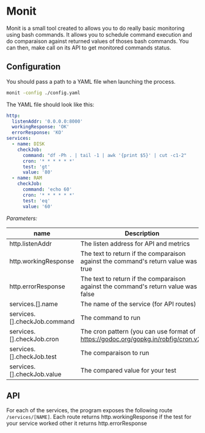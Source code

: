 # Monit

Monit is a small tool created to allows you to do really basic monitoring using bash commands.
It allows you to schedule command execution and do comparaison against returned values of thoses bash commands.
You can then, make call on its API to get monitored commands status.

## Configuration

You should pass a path to a YAML file when launching the process.

```sh
monit -config ./config.yaml
```

The YAML file should look like this:

```yaml
http:
  listenAddr: '0.0.0.0:8000'
  workingResponse: 'OK'
  errorResponse: 'KO'
services:
  - name: DISK
    checkJob:
      command: "df -Ph . | tail -1 | awk '{print $5}' | cut -c1-2"
      cron: '* * * * * *'
      test: 'gt'
      value: '80'
  - name: RAM
    checkJob:
      command: 'echo 60'
      cron: '* * * * * *'
      test: 'eq'
      value: '60'
```

_Parameters:_

| name                         | Description                                                                        |
| ---------------------------- | ---------------------------------------------------------------------------------- |
| http.listenAddr              | The listen address for API and metrics                                             |
| http.workingResponse         | The text to return if the comparaison against the command's return value was true  |
| http.errorResponse           | The text to return if the comparaison against the command's return value was false |
| services.[].name             | The name of the service (for API routes)                                           |
| services.[].checkJob.command | The command to run                                                                 |
| services.[].checkJob.cron    | The cron pattern (you can use format of https://godoc.org/gopkg.in/robfig/cron.v2) |
| services.[].checkJob.test    | The comparaison to run                                                             |
| services.[].checkJob.value   | The compared value for your test                                                   |

## API

For each of the services, the program exposes the following route `/services/[NAME]`.
Each route returns http.workingResponse if the test for your service worked other it returns http.errorResponse
